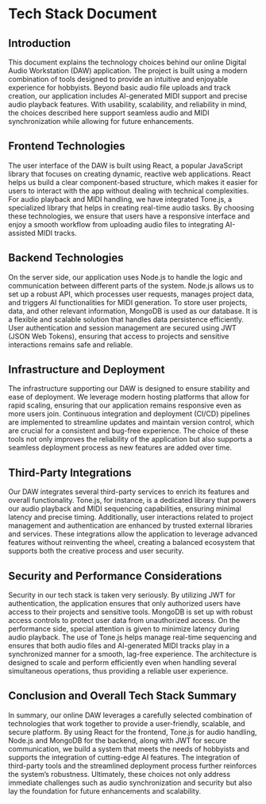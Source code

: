 # Tech Stack Document

## Introduction

This document explains the technology choices behind our online Digital Audio Workstation (DAW) application. The project is built using a modern combination of tools designed to provide an intuitive and enjoyable experience for hobbyists. Beyond basic audio file uploads and track creation, our application includes AI-generated MIDI support and precise audio playback features. With usability, scalability, and reliability in mind, the choices described here support seamless audio and MIDI synchronization while allowing for future enhancements.

## Frontend Technologies

The user interface of the DAW is built using React, a popular JavaScript library that focuses on creating dynamic, reactive web applications. React helps us build a clear component-based structure, which makes it easier for users to interact with the app without dealing with technical complexities. For audio playback and MIDI handling, we have integrated Tone.js, a specialized library that helps in creating real-time audio tasks. By choosing these technologies, we ensure that users have a responsive interface and enjoy a smooth workflow from uploading audio files to integrating AI-assisted MIDI tracks.

## Backend Technologies

On the server side, our application uses Node.js to handle the logic and communication between different parts of the system. Node.js allows us to set up a robust API, which processes user requests, manages project data, and triggers AI functionalities for MIDI generation. To store user projects, data, and other relevant information, MongoDB is used as our database. It is a flexible and scalable solution that handles data persistence efficiently. User authentication and session management are secured using JWT (JSON Web Tokens), ensuring that access to projects and sensitive interactions remains safe and reliable.

## Infrastructure and Deployment

The infrastructure supporting our DAW is designed to ensure stability and ease of deployment. We leverage modern hosting platforms that allow for rapid scaling, ensuring that our application remains responsive even as more users join. Continuous integration and deployment (CI/CD) pipelines are implemented to streamline updates and maintain version control, which are crucial for a consistent and bug-free experience. The choice of these tools not only improves the reliability of the application but also supports a seamless deployment process as new features are added over time.

## Third-Party Integrations

Our DAW integrates several third-party services to enrich its features and overall functionality. Tone.js, for instance, is a dedicated library that powers our audio playback and MIDI sequencing capabilities, ensuring minimal latency and precise timing. Additionally, user interactions related to project management and authentication are enhanced by trusted external libraries and services. These integrations allow the application to leverage advanced features without reinventing the wheel, creating a balanced ecosystem that supports both the creative process and user security.

## Security and Performance Considerations

Security in our tech stack is taken very seriously. By utilizing JWT for authentication, the application ensures that only authorized users have access to their projects and sensitive tools. MongoDB is set up with robust access controls to protect user data from unauthorized access. On the performance side, special attention is given to minimize latency during audio playback. The use of Tone.js helps manage real-time sequencing and ensures that both audio files and AI-generated MIDI tracks play in a synchronized manner for a smooth, lag-free experience. The architecture is designed to scale and perform efficiently even when handling several simultaneous operations, thus providing a reliable user experience.

## Conclusion and Overall Tech Stack Summary

In summary, our online DAW leverages a carefully selected combination of technologies that work together to provide a user-friendly, scalable, and secure platform. By using React for the frontend, Tone.js for audio handling, Node.js and MongoDB for the backend, along with JWT for secure communication, we build a system that meets the needs of hobbyists and supports the integration of cutting-edge AI features. The integration of third-party tools and the streamlined deployment process further reinforces the system’s robustness. Ultimately, these choices not only address immediate challenges such as audio synchronization and security but also lay the foundation for future enhancements and scalability.
